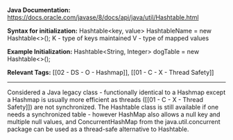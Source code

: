 
**Java Documentation:** https://docs.oracle.com/javase/8/docs/api/java/util/Hashtable.html

**Syntax for initialization:** Hashtable<key, value> 
HashtableName = new Hashtable<>(); 
K - type of keys maintained
V - type of mapped values

**Example Initialization:** Hashtable<String, Integer> dogTable = new Hashtable<>();

**Relevant Tags:** [[02 - DS - O - Hashmap]], [[01 - C - X - Thread Safety]]

-----

Considered a Java legacy class - functionally identical to a Hashmap except a Hashmap is usually more efficient as threads ([[01 - C - X - Thread Safety]]) are not synchronized. The Hashtable class is still available if one needs a synchronized table - however HashMap also allows a null key and multiple null values, and ConcurrentHashMap from the java.util.concurrent package can be used as a thread-safe alternative to Hashtable.